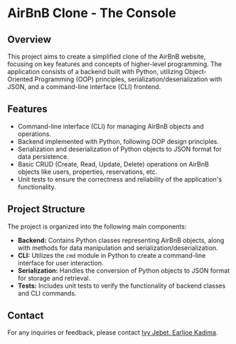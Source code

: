 # AirBnB Clone - The Console

## Overview
This project aims to create a simplified clone of the AirBnB website, focusing on key features and concepts of higher-level programming. The application consists of a backend built with Python, utilizing Object-Oriented Programming (OOP) principles, serialization/deserialization with JSON, and a command-line interface (CLI) frontend.

## Features
- Command-line interface (CLI) for managing AirBnB objects and operations.
- Backend implemented with Python, following OOP design principles.
- Serialization and deserialization of Python objects to JSON format for data persistence.
- Basic CRUD (Create, Read, Update, Delete) operations on AirBnB objects like users, properties, reservations, etc.
- Unit tests to ensure the correctness and reliability of the application's functionality.

## Project Structure
The project is organized into the following main components:

- **Backend:** Contains Python classes representing AirBnB objects, along with methods for data manipulation and serialization/deserialization.
- **CLI:** Utilizes the `cmd` module in Python to create a command-line interface for user interaction.
- **Serialization:** Handles the conversion of Python objects to JSON format for storage and retrieval.
- **Tests:** Includes unit tests to verify the functionality of backend classes and CLI commands.

## Contact
For any inquiries or feedback, please contact [Ivy Jebet, Earljoe Kadima](mailto:your-jebetivy388@gmail.com, ).
